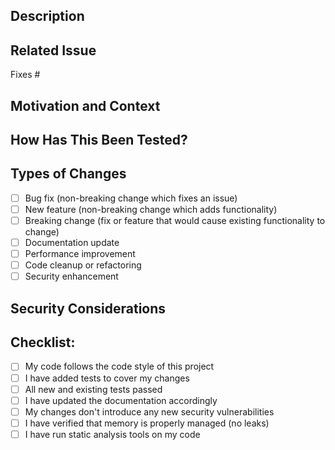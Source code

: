 ## Description
<!--- Describe your changes in detail -->

## Related Issue
<!--- Please link to the issue here -->
<!--- If fixing a bug, there should be an issue describing it with steps to reproduce -->
<!--- If adding a feature, there should be an issue discussing the design -->
Fixes #

## Motivation and Context
<!--- Why is this change required? What problem does it solve? -->

## How Has This Been Tested?
<!--- Please describe in detail how you tested your changes -->
<!--- Include details of your testing environment, and the tests you ran -->
<!--- See how your change affects other areas of the code, etc. -->

## Types of Changes
<!--- What types of changes does your code introduce? Put an `x` in all the boxes that apply: -->
- [ ] Bug fix (non-breaking change which fixes an issue)
- [ ] New feature (non-breaking change which adds functionality)
- [ ] Breaking change (fix or feature that would cause existing functionality to change)
- [ ] Documentation update
- [ ] Performance improvement
- [ ] Code cleanup or refactoring
- [ ] Security enhancement

## Security Considerations
<!--- Does this change address security concerns? -->
<!--- If so, please describe in detail -->

## Checklist:
<!--- Go over all the following points, and put an `x` in all the boxes that apply. -->
- [ ] My code follows the code style of this project
- [ ] I have added tests to cover my changes
- [ ] All new and existing tests passed
- [ ] I have updated the documentation accordingly
- [ ] My changes don't introduce any new security vulnerabilities
- [ ] I have verified that memory is properly managed (no leaks)
- [ ] I have run static analysis tools on my code 